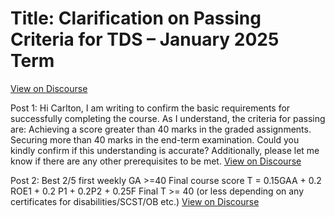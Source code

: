 # Title: Clarification on Passing Criteria for TDS – January 2025 Term
[View on Discourse](https://discourse.onlinedegree.iitm.ac.in/t/clarification-on-passing-criteria-for-tds-january-2025-term/169807)

Post 1: Hi Carlton, I am writing to confirm the basic requirements for successfully completing the course. As I understand, the criteria for passing are: Achieving a score greater than 40 marks in the graded assignments. Securing more than 40 marks in the end-term examination. Could you kindly confirm if this understanding is accurate? Additionally, please let me know if there are any other prerequisites to be met.
[View on Discourse](https://discourse.onlinedegree.iitm.ac.in/t/clarification-on-passing-criteria-for-tds-january-2025-term/169807/1)


Post 2: Best 2/5 first weekly GA >=40 Final course score T = 0.15GAA + 0.2 ROE1 + 0.2 P1 + 0.2P2 + 0.25F Final T >= 40 (or less depending on any certificates for disabilities/SCST/OB etc.)
[View on Discourse](https://discourse.onlinedegree.iitm.ac.in/t/clarification-on-passing-criteria-for-tds-january-2025-term/169807/2)


